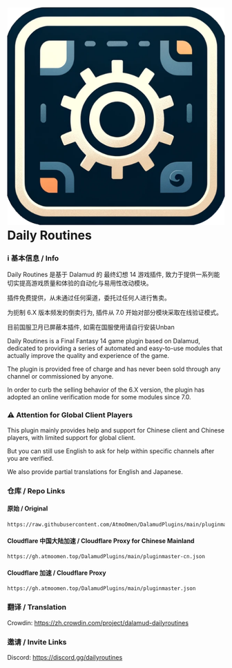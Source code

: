 # ![](https://raw.githubusercontent.com/AtmoOmen/StaticAssets/main/DailyRoutines/image/icon.png "Daily Routines")Daily Routines

### ℹ️ 基本信息 / Info
Daily Routines 是基于 Dalamud 的 最终幻想 14 游戏插件, 致力于提供一系列能切实提高游戏质量和体验的自动化与易用性改动模块。

插件免费提供，从未通过任何渠道，委托过任何人进行售卖。

为扼制 6.X 版本频发的倒卖行为, 插件从 7.0 开始对部分模块采取在线验证模式。

目前国服卫月已屏蔽本插件, 如需在国服使用请自行安装Unban

Daily Routines is a Final Fantasy 14 game plugin based on Dalamud, dedicated to providing a series of automated and easy-to-use modules that actually improve the quality and experience of the game.

The plugin is provided free of charge and has never been sold through any channel or commissioned by anyone.

In order to curb the selling behavior of the 6.X version, the plugin has adopted an online verification mode for some modules since 7.0.

### ⚠️  Attention for Global Client Players
This plugin mainly provides help and support for Chinese client and Chinese players, with limited support for global client.

But you can still use English to ask for help within specific channels after you are verified.

We also provide partial translations for English and Japanese.

### 仓库 / Repo Links
#### 原始 / Original
```
https://raw.githubusercontent.com/AtmoOmen/DalamudPlugins/main/pluginmaster.json
```

#### Cloudflare 中国大陆加速 / Cloudflare Proxy for Chinese Mainland
```
https://gh.atmoomen.top/DalamudPlugins/main/pluginmaster-cn.json
```

#### Cloudflare 加速 / Cloudflare Proxy
```
https://gh.atmoomen.top/DalamudPlugins/main/pluginmaster.json
```

### 翻译 / Translation
Crowdin: https://zh.crowdin.com/project/dalamud-dailyroutines

### 邀请 / Invite Links
Discord: https://discord.gg/dailyroutines
